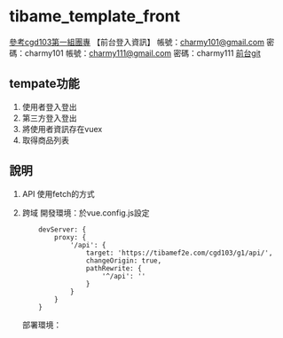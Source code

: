 # tibame_template_front

[參考cgd103第一組團專](https://tibamef2e.com/cgd103/g1/)
【前台登入資訊】
    帳號：charmy101@gmail.com
    密碼：charmy101
    帳號：charmy111@gmail.com
    密碼：charmy111
[前台git](https://github.com/bear320/cgd103_g1/tree/dev)



## tempate功能
1. 使用者登入登出
2. 第三方登入登出
3. 將使用者資訊存在vuex
4. 取得商品列表

## 說明
1. API
    使用fetch的方式

2. 跨域
    開發環境：於vue.config.js設定
    ```
        devServer: {
            proxy: {
                '/api': {
                    target: 'https://tibamef2e.com/cgd103/g1/api/',
                    changeOrigin: true,
                    pathRewrite: {
                        '^/api': ''
                    }
                }
            }
        }
    ```
    部署環境：